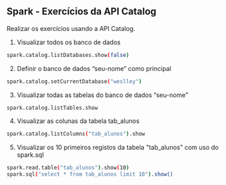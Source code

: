 ## Spark - Exercícios da API Catalog

Realizar os exercícios usando a API Catalog.

1. Visualizar todos os banco de dados
```bash
spark.catalog.listDatabases.show(false)
```

2. Definir o banco de dados “seu-nome” como principal
```bash
spark.catalog.setCurrentDatabase("weslley")
```

3. Visualizar todas as tabelas do banco de dados “seu-nome”
```bash
spark.catalog.listTables.show
```

4. Visualizar as colunas da tabela tab_alunos
```bash
spark.catalog.listColumns("tab_alunos").show
```

5.  Visualizar os 10 primeiros registos da tabela "tab_alunos" com uso do spark.sql
```bash
spark.read.table("tab_alunos").show(10)
spark.sql("select * from tab_alunos limit 10").show()
```